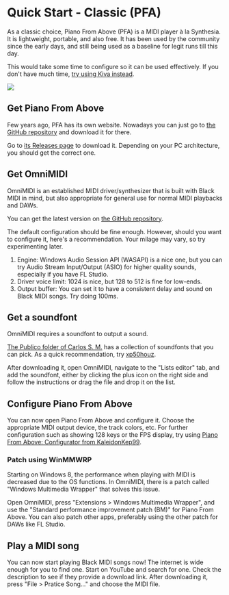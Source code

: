<h1>Quick Start - Classic (PFA)</h1>

As a classic choice, Piano From Above (PFA) is a MIDI player à la Synthesia. It is lightweight, portable, and also free. It has been used by the community since the early days, and still being used as a baseline for legit runs till this day.

This would take some time to configure so it can be used effectively. If you don't have much time, [try using Kiva instead](quick-start-kiva.md).

[![](https://i.ytimg.com/vi/LFnqZiH7aIk/maxresdefault.jpg)](https://www.youtube.com/watch?v=LFnqZiH7aIk&list=PLyy0nazZT2T6x2OYjQyLhJOzC1VA2qzh1)

## Get Piano From Above

Few years ago, PFA has its own website. Nowadays you can just go to [the GitHub repository](https://github.com/brian-pantano/PianoFromAbove) and download it for there.

Go to [its Releases page](https://github.com/brian-pantano/PianoFromAbove/releases/latest) to download it. Depending on your PC architecture, you should get the correct one.

## Get OmniMIDI

OmniMIDI is an established MIDI driver/synthesizer that is built with Black MIDI in mind, but also appropriate for general use for normal MIDI playbacks and DAWs.

You can get the latest version on [the GitHub repository](https://github.com/KeppySoftware/OmniMIDI/releases/latest).

The default configuration should be fine enough. However, should you want to configure it, here's a recommendation. Your milage may vary, so try experimenting later.

1. Engine: Windows Audio Session API (WASAPI) is a nice one, but you can try Audio Stream Input/Output (ASIO) for higher quality sounds, especially if you have FL Studio.
2. Driver voice limit: 1024 is nice, but 128 to 512 is fine for low-ends.
3. Output buffer: You can set it to have a consistent delay and sound on Black MIDI songs. Try doing 100ms.

## Get a soundfont

OmniMIDI requires a soundfont to output a sound. 

[The Publico folder of Carlos S. M.](https://drive.google.com/drive/u/0/folders/0B-jbdgbiY_-YMGU1M2dqbkFmUHc) has a collection of soundfonts that you can pick. As a quick recommendation, try [xp50houz](https://drive.google.com/file/d/0B-jbdgbiY_-YR0ZWRzN5bXNpa3M/view?usp=drive_link&resourcekey=0-w4WMweb8O6MG1SI-BTP45g).

After downloading it, open OmniMIDI, navigate to the "Lists editor" tab, and add the soundfont, either by clicking the plus icon on the right side and follow the instructions or drag the file and drop it on the list.

## Configure Piano From Above

You can now open Piano From Above and configure it. Choose the appropriate MIDI output device, the track colors, etc. For further configuration such as showing 128 keys or the FPS display, try using [Piano From Above: Configurator from KaleidonKep99](https://github.com/KaleidonKep99/PianoFromAboveConfigurator).

### Patch using WinMMWRP

Starting on Windows 8, the performance when playing with MIDI is decreased due to the OS functions. In OmniMIDI, there is a patch called "Windows Multimedia Wrapper" that solves this issue.

Open OmniMIDI, press "Extensions > Windows Multimedia Wrapper", and use the "Standard performance improvement patch (BM)" for Piano From Above. You can also patch other apps, preferably using the other patch for DAWs like FL Studio.

## Play a MIDI song

You can now start playing Black MIDI songs now! The internet is wide enough for you to find one. Start on YouTube and search for one. Check the description to see if they provide a download link. After downloading it, press "File > Pratice Song..." and choose the MIDI file.
